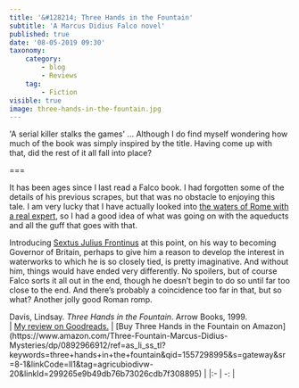 ```yaml
---
title: '&#128214; Three Hands in the Fountain'
subtitle: 'A Marcus Didius Falco novel'
published: true
date: '08-05-2019 09:30'
taxonomy:
    category:
        - blog
        - Reviews
    tag:
        - Fiction
visible: true
image: three-hands-in-the-fountain.jpg
--- 
```


'A serial killer stalks the games' ... Although I do find myself wondering how much of the book was simply inspired by the title. Having come up with that, did the rest of it all fall into place?

===

It has been ages since I last read a Falco book. I had forgotten some of the details of his previous scrapes, but that was no obstacle to enjoying this tale. I am very lucky that I have actually looked into [the waters of Rome with a real expert](https://www.eatthispodcast.com/aquae-urbis-romae/), so I had a good idea of what was going on with the aqueducts and all the guff that goes with that.

Introducing [Sextus Julius Frontinus](https://en.wikipedia.org/wiki/Frontinus) at this point, on his way to becoming Governor of Britain, perhaps to give him a reason to develop the interest in waterworks to which he is so closely tied, is pretty imaginative. And without him, things would have ended very differently. No spoilers, but of course Falco sorts it all out in the end, though he doesn’t begin to do so until far too close to the end. And there’s probably a coincidence too far in that, but so what? Another jolly good Roman romp.

<div class="citation">
Davis, Lindsay. <i>Three Hands in the Fountain</i>. Arrow Books, 1999.
</div>

<div class="noteHeading">
</div>
| <a href="https://www.goodreads.com/review/show/2805594677">My review on Goodreads.</a> | [Buy Three Hands in the Fountain on Amazon](https://www.amazon.com/Three-Fountain-Marcus-Didius-Mysteries/dp/0892966912/ref=as_li_ss_tl?keywords=three+hands+in+the+fountain&qid=1557298995&s=gateway&sr=8-1&linkCode=ll1&tag=agricubiodivw-20&linkId=299265e9b49db76b73026cdb7f308895) |
|:- | -: |
